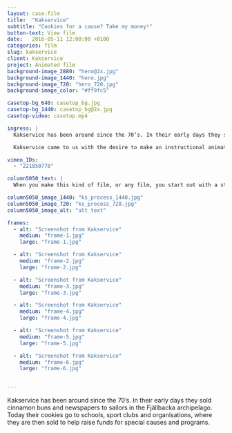 ```yaml
---
layout: case-film
title:  "Kakservice"
subtitle: "Cookies for a cause? Take my money!"
button-text: View film
date:   2016-05-11 12:00:00 +0100
categories: film
slug: kakservice
client: Kakservice
project: Animated film
background-image_2880: "hero@2x.jpg"
background-image_1440: "hero.jpg"
background-image_720: "hero_720.jpg"
background-image_color: "#ff9fc5"

casetop-bg_640: casetop_bg.jpg
casetop-bg_1440: casetop_bg@2x.jpg
casetop-video: casetop.mp4

ingress: |
  Kakservice has been around since the 70’s. In their early days they sold cinnamon buns and newspapers to sailors in the Fjällbacka archipelago. Today they sell cookies and candy as part of fundraising packages. Schools, sport clubs and other associations can order Kakservice goodies and sell them to raise money for special events and programs. 

  Kakservice came to us with the desire to make an instructional animated film that explains and supports the sales process.

vimeo_IDs: 
  - "221850778"

column5050_text: |
  When you make this kind of film, or any film, you start out with a storyboard. It’s drawn in a simplified style, but in a way that communicates the essence of the film. In this case, the entire film was drawn by hand (but, you know, in digital files). Then came After Effects for animation, sound and final polish.

column5050_image_1440: "ks_process_1440.jpg"
column5050_image_720: "ks_process_720.jpg"
column5050_image_alt: "alt text"

frames:
  - alt: "Screenshot from Kakservice"
    medium: "frame-1.jpg"
    large: "frame-1.jpg"

  - alt: "Screenshot from Kakservice"
    medium: "frame-2.jpg"
    large: "frame-2.jpg"

  - alt: "Screenshot from Kakservice"
    medium: "frame-3.jpg"
    large: "frame-3.jpg"

  - alt: "Screenshot from Kakservice"
    medium: "frame-4.jpg"
    large: "frame-4.jpg"

  - alt: "Screenshot from Kakservice"
    medium: "frame-5.jpg"
    large: "frame-5.jpg"

  - alt: "Screenshot from Kakservice"
    medium: "frame-6.jpg"
    large: "frame-6.jpg"


---
```

Kakservice has been around since the 70’s. In their early days they sold cinnamon buns and newspapers to sailors in the Fjällbacka archipelago. Today their cookies go to schools, sport clubs and organisations, where they are then sold to help raise funds for special causes and programs.


